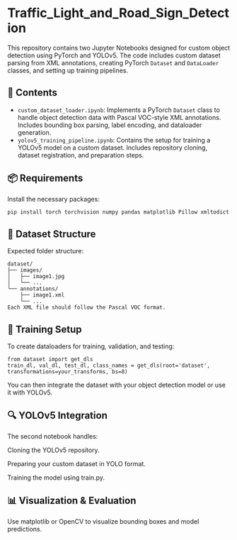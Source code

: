 # Traffic_Light_and_Road_Sign_Detection 

This repository contains two Jupyter Notebooks designed for custom object detection using PyTorch and YOLOv5. The code includes custom dataset parsing from XML annotations, creating PyTorch `Dataset` and `DataLoader` classes, and setting up training pipelines.

## 📄 Contents

- `custom_dataset_loader.ipynb`: Implements a PyTorch `Dataset` class to handle object detection data with Pascal VOC-style XML annotations. Includes bounding box parsing, label encoding, and dataloader generation.
- `yolov5_training_pipeline.ipynb`: Contains the setup for training a YOLOv5 model on a custom dataset. Includes repository cloning, dataset registration, and preparation steps.

## 📦 Requirements

Install the necessary packages:

```bash
pip install torch torchvision numpy pandas matplotlib Pillow xmltodict opencv-python
``` 

## 📂 Dataset Structure
Expected folder structure:
```
dataset/
├── images/
│   ├── image1.jpg
│   └── ...
└── annotations/
    ├── image1.xml
    └── ...
Each XML file should follow the Pascal VOC format.
```

## 🚀 Training Setup
To create dataloaders for training, validation, and testing:

```
from dataset import get_dls
train_dl, val_dl, test_dl, class_names = get_dls(root='dataset', transformations=your_transforms, bs=8)
```
You can then integrate the dataset with your object detection model or use it with YOLOv5.

## 🔍 YOLOv5 Integration
The second notebook handles:

Cloning the YOLOv5 repository.

Preparing your custom dataset in YOLO format.

Training the model using train.py.

## 📊 Visualization & Evaluation
Use matplotlib or OpenCV to visualize bounding boxes and model predictions.
